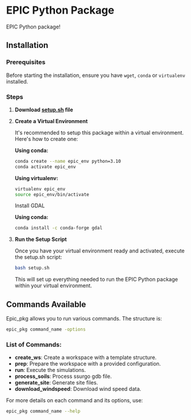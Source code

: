 # EPIC Python Package

EPIC Python package! 

## Installation

### Prerequisites

Before starting the installation, ensure you have `wget`, `conda` or `virtualenv` installed.



### Steps

1. **Download [setup.sh](setup.sh) file**

2. **Create a Virtual Environment**

   It's recommended to setup this package within a virtual environment. Here's how to create one:

   **Using conda:**
   ```bash
   conda create --name epic_env python=3.10
   conda activate epic_env
   ```

   **Using virtualenv:**
   ```bash
   virtualenv epic_env
   source epic_env/bin/activate
   ```

   Install GDAL
   
   **Using conda:**
   ```bash
   conda install -c conda-forge gdal
   ```
   
4. **Run the Setup Script**

    Once you have your virtual environment ready and activated, execute the setup.sh script:

    ```bash
    bash setup.sh
    ```
    This will set up everything needed to run the EPIC Python package within your virtual environment.

## Commands Available

Epic_pkg allows you to run various commands. The structure is:

```bash
epic_pkg command_name -options
```

### List of Commands:
- **create_ws**: Create a workspace with a template structure.
- **prep**: Prepare the workspace with a provided configuration.
- **run**: Execute the simulations.
- **process_soils**: Process ssurgo gdb file.
- **generate_site**: Generate site files.
- **download_windspeed**: Download wind speed data.

For more details on each command and its options, use:
```bash
epic_pkg command_name --help
```
   







